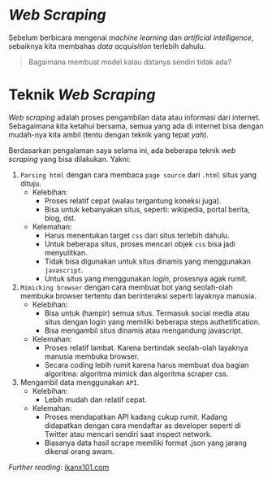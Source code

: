 # _Web Scraping_

Sebelum berbicara mengenai _machine learning_ dan _artificial intelligence_, sebaiknya kita membahas _data acquisition_ terlebih dahulu.

> Bagaimana membuat model kalau datanya sendiri tidak ada?

# Teknik _Web Scraping_

_Web scraping_ adalah proses pengambilan data atau informasi dari internet. Sebagaimana kita ketahui bersama, semua yang ada di internet bisa dengan mudah-nya kita ambil (tentu dengan teknik yang tepat _yah_).

Berdasarkan pengalaman saya selama ini, ada beberapa teknik _web scraping_ yang bisa dilakukan. Yakni:

1. `Parsing html` dengan cara membaca `page source` dari `.html` situs yang dituju.
    - Kelebihan:
        - Proses relatif cepat (walau tergantung koneksi juga).
        - Bisa untuk kebanyakan situs, seperti: wikipedia, portal berita, blog, dst.
    - Kelemahan:
        - Harus menentukan target `css` dari situs terlebih dahulu.
        - Untuk beberapa situs, proses mencari objek `css` bisa jadi menyulitkan.
        - Tidak bisa digunakan untuk situs dinamis yang menggunakan `javascript`.
        - Untuk situs yang menggunakan _login_, prosesnya agak rumit.
1. `Mimicking browser` dengan cara membuat bot yang seolah-olah membuka browser tertentu dan berinteraksi seperti layaknya manusia.
    - Kelebihan:
        - Bisa untuk (hampir) semua situs. Termasuk social media atau situs dengan login yang memiliki beberapa steps authetification.
        - Bisa mengambil situs dinamis atau mengandung javascript.
    - Kelemahan:
        - Proses relatif lambat. Karena bertindak seolah-olah layaknya manusia membuka browser.
        - Secara coding lebih rumit karena harus membuat dua bagian algoritma: algoritma mimick dan algoritma scraper css.
1. Mengambil data menggunakan `API`.
    - Kelebihan:
        - Lebih mudah dan relatif cepat.
    - Kelemahan:
        - Proses mendapatkan API kadang cukup rumit. Kadang didapatkan dengan cara mendaftar as developer seperti di Twitter atau mencari sendiri saat inspect network.
        - Biasanya data hasil scrape memiliki format .json yang jarang dikenal orang awam.

_Further reading:_ [ikanx101.com](https://ikanx101.com/blog/webscrape-tutorial/)
